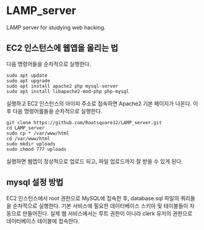 # LAMP_server

LAMP server for studying web hacking.

## EC2 인스턴스에 웹앱을 올리는 법

다음 명령어들을 순차적으로 실행한다.

```
sudo apt update
sudo apt upgrade
sudo apt install apache2 php mysql-server
sudo apt install libapache2-mod-php php-mysql
```

실행하고 EC2 인스턴스의 아이피 주소로 접속하면 Apache2 기본 페이지가 나온다. 이후 다음 명령어를들을 순차적으로 실행한다.

```
git clone https://github.com/Rootsquare12/LAMP_server.git
cd LAMP_server
sudo cp * /var/www/html
cd /var/www/html
sudo mkdir uploads
sudo chmod 777 uploads
```

실행하면 웹앱이 정상적으로 업로드 되고, 파일 업로드까지 잘 받을 수 있게 된다.

## mysql 설정 방법

EC2 인스턴스에서 root 권한으로 MySQL에 접속한 후, database.sql 파일의 쿼리들을 순차적으로 실행한다. 기본 서비스에 필요한 데이터베이스 스키마 및 테이블들이 자동으로 만들어진다. 실제 웹 서비스에서는 루트 권한이 아니라 clerk 유저의 권한으로 데이터베이스 테이블에 접속한다.
